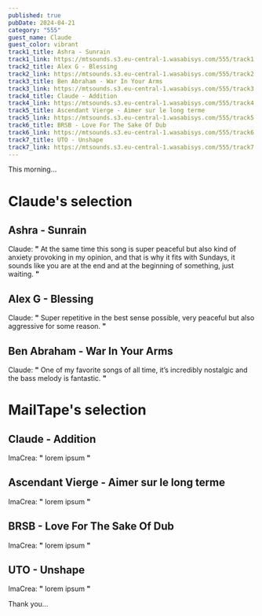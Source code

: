 ```yaml
---
published: true
pubDate: 2024-04-21
category: "555"
guest_name: Claude
guest_color: vibrant
track1_title: Ashra - Sunrain
track1_link: https://mtsounds.s3.eu-central-1.wasabisys.com/555/track1.mp3
track2_title: Alex G - Blessing
track2_link: https://mtsounds.s3.eu-central-1.wasabisys.com/555/track2.mp3
track3_title: Ben Abraham - War In Your Arms
track3_link: https://mtsounds.s3.eu-central-1.wasabisys.com/555/track3.mp3
track4_title: Claude - Addition
track4_link: https://mtsounds.s3.eu-central-1.wasabisys.com/555/track4.mp3
track5_title: Ascendant Vierge - Aimer sur le long terme
track5_link: https://mtsounds.s3.eu-central-1.wasabisys.com/555/track5.mp3
track6_title: BRSB - Love For The Sake Of Dub
track6_link: https://mtsounds.s3.eu-central-1.wasabisys.com/555/track6.mp3
track7_title: UTO - Unshape
track7_link: https://mtsounds.s3.eu-central-1.wasabisys.com/555/track7.mp3
---
```

This morning... 

# Claude's selection

## Ashra - Sunrain

 Claude: **"** At the same time this song is super peaceful but also kind of anxiety provoking in my opinion, and that is why it fits with Sundays, it sounds like you are at the end and at the beginning of something, just waiting.  **"** 

## Alex G - Blessing

 Claude: **"** Super repetitive in the best sense possible, very peaceful but also aggressive for some reason. **"** 

## Ben Abraham - War In Your Arms

 Claude: **"** One of my favorite songs of all time, it’s incredibly nostalgic and the bass melody is fantastic. **"** 

# MailTape's selection

## Claude - Addition

 ImaCrea: **"** lorem ipsum **"** 

## Ascendant Vierge - Aimer sur le long terme

 ImaCrea: **"** lorem ipsum **"** 

## BRSB - Love For The Sake Of Dub

 ImaCrea: **"** lorem ipsum **"** 

## UTO - Unshape

 ImaCrea: **"** lorem ipsum **"** 

 Thank you...
